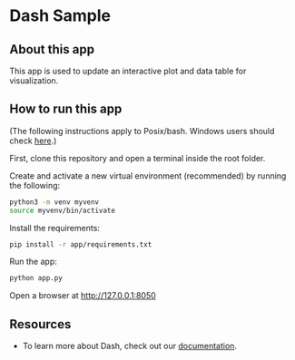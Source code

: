 # Dash Sample 

## About this app

This app is used to update an interactive plot and data table for visualization.

## How to run this app

(The following instructions apply to Posix/bash. Windows users should check
[here](https://docs.python.org/3/library/venv.html).)

First, clone this repository and open a terminal inside the root folder.

Create and activate a new virtual environment (recommended) by running
the following:

```bash
python3 -m venv myvenv
source myvenv/bin/activate
```

Install the requirements:

```bash
pip install -r app/requirements.txt
```
Run the app:

```bash
python app.py
```
Open a browser at http://127.0.0.1:8050

    
## Resources

- To learn more about Dash, check out our [documentation](https://plot.ly/dash).

